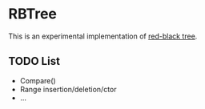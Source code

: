 # RBTree

This is an experimental implementation of [red-black tree](https://en.wikipedia.org/wiki/Red-black_tree).

## TODO List

* Compare()
* Range insertion/deletion/ctor
* ...
